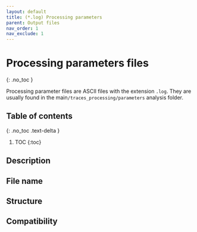 ```yaml
---
layout: default
title: (*.log) Processing parameters
parent: Output files
nav_order: 1
nav_exclude: 1
---
```



# Processing parameters files
{: .no_toc }

Processing parameter files are ASCII files with the extension `.log`. They are usually found in the main`/traces_processing/parameters` analysis folder.

## Table of contents
{: .no_toc .text-delta }

1. TOC
{:toc}

## Description

## File name

## Structure

## Compatibility